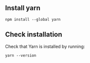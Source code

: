 ## Install yarn
```
npm install --global yarn
```

## Check installation

Check that Yarn is installed by running:

```
yarn --version
```